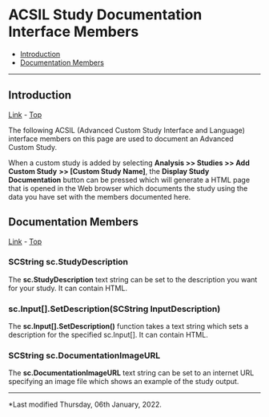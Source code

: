 # ACSIL Study Documentation Interface Members

* [Introduction](#intro)
* [Documentation Members](#documentationmembers)

---

## Introduction

[Link](#intro) - [Top](#top)

The following ACSIL (Advanced Custom Study Interface and Language) interface members on this page are used to document an Advanced Custom Study.

When a custom study is added by selecting **Analysis >> Studies >> Add Custom Study** **>> [Custom Study Name]**, the **Display Study Documentation** button can be pressed which will generate a HTML page that is opened in the Web browser which documents the study using the data you have set with the members documented here.

## Documentation Members

[Link](#documentationmembers) - [Top](#top)

### SCString sc.StudyDescription

The **sc.StudyDescription** text string can be set to the description you want for your study. It can contain HTML.

### sc.Input[].SetDescription(SCString InputDescription)

The **sc.Input[].SetDescription()** function takes a text string which sets a description for the specified sc.Input[]. It can contain HTML.

### SCString sc.DocumentationImageURL

The **sc.DocumentationImageURL** text string can be set to an internet URL specifying an image file which shows an example of the study output.

---

\*Last modified Thursday, 06th January, 2022.
